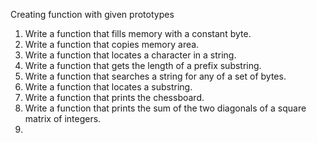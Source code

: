 Creating function with given prototypes

1. Write a function that fills memory with a constant byte.
2. Write a function that copies memory area.
3. Write a function that locates a character in a string.
4. Write a function that gets the length of a prefix substring.
5. Write a function that searches a string for any of a set of bytes.
6. Write a function that locates a substring.
7. Write a function that prints the chessboard.
8. Write a function that prints the sum of the two diagonals of a square matrix of integers.
9. 
